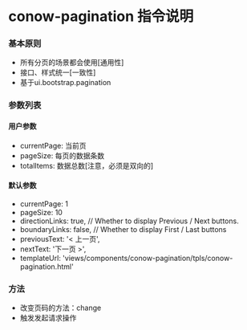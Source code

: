 
conow-pagination 指令说明   
============================   

### 基本原则   

- 所有分页的场景都会使用[通用性]   
- 接口、样式统一[一致性]   
- 基于ui.bootstrap.pagination   

### 参数列表   

#### 用户参数   

- currentPage: 当前页   
- pageSize: 每页的数据条数   
- totalItems: 数据总数[注意，必须是双向的]     

#### 默认参数   

- currentPage: 1
- pageSize: 10
- directionLinks: true,  // Whether to display Previous / Next buttons.
- boundaryLinks: false,           // Whether to display First / Last buttons
- previousText: '< 上一页',
- nextText: '下一页 >',
- templateUrl: 'views/components/conow-pagination/tpls/conow-pagination.html'

### 方法     

- 改变页码的方法：change    
- 触发发起请求操作

